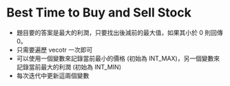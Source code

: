 # Best Time to Buy and Sell Stock
- 題目要的答案是最大的利潤，只要找出後減前的最大值，如果其小於 0 則回傳 0。
- 只需要遍歷 vecotr 一次即可
- 可以使用一個變數來記錄當前最小的價格 (初始為 INT_MAX)，另一個變數來記錄當前最大的利潤 (初始為 INT_MIN)
- 每次迭代中更新這兩個變數
